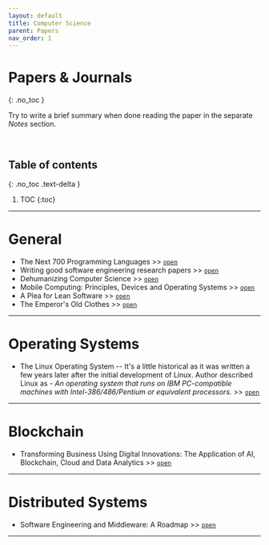 ```yaml
---
layout: default
title: Computer Science
parent: Papers
nav_order: 1
---
```


# Papers & Journals
{: .no_toc }

Try to write a brief summary when done reading the paper in the separate *Notes* section.

<br>

## Table of contents
{: .no_toc .text-delta }

1. TOC
{:toc}

---

# General

- The Next 700 Programming Languages >> [`open`](http://fsl.cs.illinois.edu/images/e/ef/P157-landin.pdf)
- Writing good software engineering research papers >> [`open`](https://dl.acm.org/doi/abs/10.5555/776816.776925)
- Dehumanizing Computer Science >> [`open`](https://sci-hub.tw/10.1002/9780470125779.ch3)
- Mobile Computing: Principles, Devices and Operating Systems >> [`open`](http://citeseerx.ist.psu.edu/viewdoc/download?doi=10.1.1.685.9731&rep=rep1&type=pdf)
- A Plea for Lean Software >> [`open`](https://cr.yp.to/bib/1995/wirth.pdf)
- The Emperor's Old Clothes >> [`open`](https://web.archive.org/web/20201222144225/https://zoo.cs.yale.edu/classes/cs422/2011/bib/hoare81emperor.pdf)

---

# Operating Systems

- The Linux Operating System -- It's a little historical as it was written a few years later after the initial development of Linux. Author described Linux as - *An operating system that runs on IBM PC-compatible machines with Intel-386/486/Pentium or equivalent processors.* >> [`open`](https://sci-hub.tw/10.1109/2.402081)

---

# Blockchain

- Transforming Business Using Digital Innovations: The Application of AI, Blockchain, Cloud and Data Analytics >> [`open`](http://eprints.lincoln.ac.uk/id/eprint/40607/3/ANOR%20PAPER%20-%20FINAL%20VERSION.pdf)

---

# Distributed Systems

- Software Engineering and Middleware: A Roadmap >> [`open`](https://citeseerx.ist.psu.edu/viewdoc/download?doi=10.1.1.57.9452&rep=rep1&type=pdf)

---
